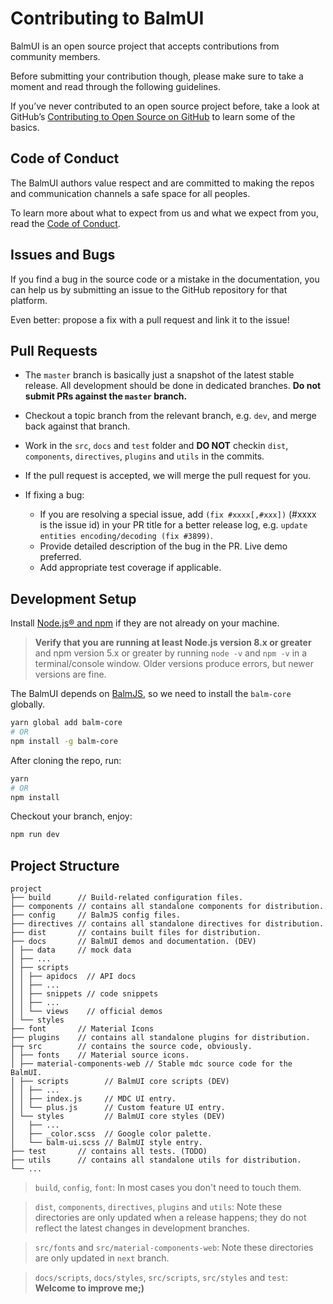 # Contributing to BalmUI

BalmUI is an open source project that accepts contributions from community members.

Before submitting your contribution though, please make sure to take a moment and read through the following guidelines.

If you’ve never contributed to an open source project before, take a look at GitHub’s [Contributing to Open Source on GitHub](https://guides.github.com/activities/contributing-to-open-source/) to learn some of the basics.

## Code of Conduct

The BalmUI authors value respect and are committed to making the repos and communication channels a safe space for all peoples.

To learn more about what to expect from us and what we expect from you, read the [Code of Conduct](CODE_OF_CONDUCT.md).

## Issues and Bugs

If you find a bug in the source code or a mistake in the documentation, you can help us by submitting an issue to the GitHub repository for that platform.

Even better: propose a fix with a pull request and link it to the issue!

## Pull Requests

- The `master` branch is basically just a snapshot of the latest stable release. All development should be done in dedicated branches. **Do not submit PRs against the `master` branch.**

- Checkout a topic branch from the relevant branch, e.g. `dev`, and merge back against that branch.

- Work in the `src`, `docs` and `test` folder and **DO NOT** checkin `dist`, `components`, `directives`, `plugins` and `utils` in the commits.

- If the pull request is accepted, we will merge the pull request for you.

- If fixing a bug:
  - If you are resolving a special issue, add `(fix #xxxx[,#xxx])` (#xxxx is the issue id) in your PR title for a better release log, e.g. `update entities encoding/decoding (fix #3899)`.
  - Provide detailed description of the bug in the PR. Live demo preferred.
  - Add appropriate test coverage if applicable.

## Development Setup

Install [Node.js® and npm](https://nodejs.org/en/download/) if they are not already on your machine.

> **Verify that you are running at least Node.js version 8.x or greater** and npm version 5.x or greater by running `node -v` and `npm -v` in a terminal/console window. Older versions produce errors, but newer versions are fine.

The BalmUI depends on [BalmJS](https://balm.js.org/), so we need to install the `balm-core` globally.

```sh
yarn global add balm-core
# OR
npm install -g balm-core
```

After cloning the repo, run:

```sh
yarn
# OR
npm install
```

Checkout your branch, enjoy:

```sh
npm run dev
```

## Project Structure

```
project
├── build      // Build-related configuration files.
├── components // contains all standalone components for distribution.
├── config     // BalmJS config files.
├── directives // contains all standalone directives for distribution.
├── dist       // contains built files for distribution.
├── docs       // BalmUI demos and documentation. (DEV)
│ ├── data     // mock data
│ ├── ...
│ ├── scripts
│ │ ├── apidocs  // API docs
│ │ ├── ...
│ │ ├── snippets // code snippets
│ │ ├── ...
│ │ └── views    // official demos
│ └── styles
├── font       // Material Icons
├── plugins    // contains all standalone plugins for distribution.
├─┬ src        // contains the source code, obviously.
│ ├── fonts    // Material source icons.
│ ├── material-components-web // Stable mdc source code for the BalmUI.
│ ├── scripts        // BalmUI core scripts (DEV)
│ │ ├── ...
│ │ ├── index.js     // MDC UI entry.
│ │ └── plus.js      // Custom feature UI entry.
│ └── styles         // BalmUI core styles (DEV)
│   ├── ...
│   ├── _color.scss  // Google color palette.
│   └── balm-ui.scss // BalmUI style entry.
├── test       // contains all tests. (TODO)
├── utils      // contains all standalone utils for distribution.
└── ...
```

> `build`, `config`, `font`: In most cases you don't need to touch them.

> `dist`, `components`, `directives`, `plugins` and `utils`: Note these directories are only updated when a release happens; they do not reflect the latest changes in development branches.

> `src/fonts` and `src/material-components-web`: Note these directories are only updated in `next` branch.

> `docs/scripts`, `docs/styles`, `src/scripts`, `src/styles` and `test`: **Welcome to improve me;)**
